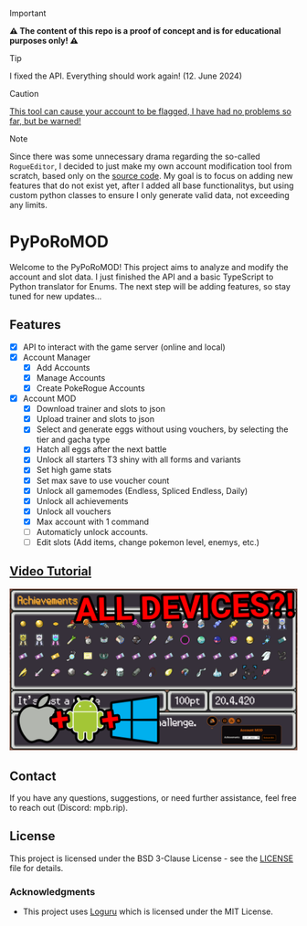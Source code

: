 > [!IMPORTANT]  
> **⚠️ The content of this repo is a proof of concept and is for educational purposes only! ⚠️**

> [!TIP]
> I fixed the API. Everything should work again! (12. June 2024)

> [!CAUTION]
> [This tool can cause your account to be flagged, I have had no problems so far, but be warned!](https://www.reddit.com/r/pokerogue/comments/1d8ldlw/a_cheating_and_account_deletionwipe_followup/)

> [!Note]
> Since there was some unnecessary drama regarding the so-called `RogueEditor`, I decided to just make my own account modification tool from scratch, based only on the [source code](https://github.com/pagefaultgames/pokerogue). My goal is to focus on adding new features that do not exist yet, after I added all base functionalitys, but using custom python classes to ensure I only generate valid data, not exceeding any limits.

# PyPoRoMOD

Welcome to the PyPoRoMOD! This project aims to analyze and modify the account and slot data. I just finished the API and a basic TypeScript to Python translator for Enums. The next step will be adding features, so stay tuned for new updates...

## Features

- [x]   API to interact with the game server (online and local)
- [x]   Account Manager
    - [x]   Add Accounts
    - [x]   Manage Accounts
    - [x]   Create PokeRogue Accounts
- [x]   Account MOD
    - [x]   Download trainer and slots to json
    - [x]   Upload trainer and slots to json
    - [x]   Select and generate eggs without using vouchers, by selecting the tier and gacha type
    - [x]   Hatch all eggs after the next battle
    - [x]   Unlock all starters T3 shiny with all forms and variants
    - [x]   Set high game stats
    - [x]   Set max save to use voucher count
    - [x]   Unlock all gamemodes (Endless, Spliced Endless, Daily)
    - [x]   Unlock all achievements
    - [x]   Unlock all vouchers
    - [x]   Max account with 1 command
    - [ ]   Automaticly unlock accounts.
    - [ ]   Edit slots (Add items, change pokemon level, enemys, etc.)

## [Video Tutorial](https://youtu.be/768219MdFjA)

[![Video Tutorial](./resources/thumbnail.png)](https://youtu.be/768219MdFjA)

## Contact

If you have any questions, suggestions, or need further assistance, feel free to reach out (Discord: mpb.rip).

## License

This project is licensed under the BSD 3-Clause License - see the [LICENSE](LICENSE) file for details.

### Acknowledgments

-   This project uses [Loguru](https://github.com/Delgan/loguru) which is licensed under the MIT License.
